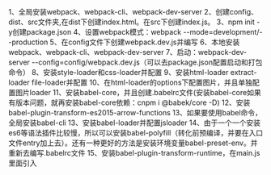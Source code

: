 1、全局安装webpack、webpack-cli、webpack-dev-server
2、创建config、dist、src文件夹,在dist下创建index.html。在src下创建index.js。
3、npm init -y创建package.json
4、设置webpack模式：webpack --mode=development/--production
5、在config文件下创建webpack.dev.js并编写
6、本地安装webpack、webpack-cli、webpack-dev-server
7、启动：webpack-dev-server --config=config/webpack.dev.js（可以去package.json配置启动和打包命令）
8、安装style-loader和css-loader并配置
9、安装html-loader extract-loader file-loader并配置
10、在html-loader的options下配置图片，并且单独配置图片loader
11、安装babel-core，并且创建.babelrc文件(安装babel-core如果有版本问题，就再安装babel-core依赖：cnpm i @babek/core -D)
12、安装babel-plugin-transform-es2015-arrow-functions
13、如果要使用babel命令，全局安装babel-cli
13、安装babel-loader并配置jsloader
14、由于一个一个安装es6等语法插件比较慢，所以可以安装babel-polyfill（转化前预编译，并要在入口文件entry加上去）。还有一种更好的方法是安装环境变量babel-preset-env。并重新去编写.babelrc文件
15、安装babel-plugin-transform-runtime，在main.js里面引入